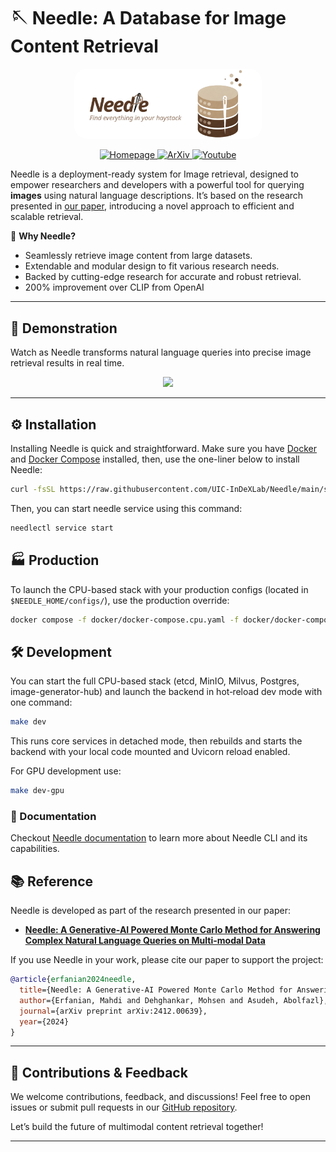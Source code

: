 # 🪡 Needle: A Database for Image Content Retrieval

<p align="center">
  <img src="docs/src/media/needle-banner-transparent.png" width="300" style="border-radius: 20px;" alt="Needle Banner"/>
</p>

<p align="center">
  <a href="https://uic-indexlab.github.io/Needle/overview.html">
    <img src="https://img.shields.io/badge/doc-Homepage-blue" alt="Homepage">
  </a>
  <a href="https://arxiv.org/abs/2412.00639">
    <img src="https://img.shields.io/badge/arXiv-Link-orange" alt="ArXiv">
  </a>
  <a href="https://www.youtube.com/watch?v=n-SXX_ry9-0&t=122s">
    <img src="https://img.shields.io/badge/demo-Youtube-purple" alt="Youtube">
  </a>
</p>


Needle is a deployment-ready system for Image retrieval, designed to empower researchers and developers with a powerful tool for querying **images** using natural language descriptions. It’s based on the research presented in [our paper](https://arxiv.org/abs/2412.00639), introducing a novel approach to efficient and scalable retrieval.

🚀 **Why Needle?**
- Seamlessly retrieve image content from large datasets.
- Extendable and modular design to fit various research needs.
- Backed by cutting-edge research for accurate and robust retrieval.
- 200% improvement over CLIP from OpenAI 

---

## 🎥 Demonstration

Watch as Needle transforms natural language queries into precise image retrieval results in real time.

<p align="center">
    <img src="media/needle_demo.gif"/>
</p>

---

## ⚙️ Installation

Installing Needle is quick and straightforward. Make sure you have [Docker](https://www.docker.com/get-started/) and [Docker Compose](https://docs.docker.com/compose/) installed, then, use the one-liner below to install Needle:

```bash  
curl -fsSL https://raw.githubusercontent.com/UIC-InDeXLab/Needle/main/scripts/install.sh -o install.sh && bash install.sh && rm install.sh 
```
Then, you can start needle service using this command: 
```bash
needlectl service start
```

## 🏭 Production

To launch the CPU-based stack with your production configs (located in `$NEEDLE_HOME/configs/`),
use the production override:
```bash
docker compose -f docker/docker-compose.cpu.yaml -f docker/docker-compose.prod.yaml up -d
```

## 🛠️ Development
You can start the full CPU-based stack (etcd, MinIO, Milvus, Postgres, image-generator-hub)
and launch the backend in hot‑reload dev mode with one command:

```bash
make dev
```

This runs core services in detached mode, then rebuilds and starts the backend
with your local code mounted and Uvicorn reload enabled.

For GPU development use:

```bash
make dev-gpu
```

### 📄 Documentation 

Checkout [Needle documentation](https://www.cs.uic.edu/~indexlab/Needle/) to learn more about Needle CLI and its capabilities.


## 📚 Reference

Needle is developed as part of the research presented in our paper:
- [**Needle: A Generative-AI Powered Monte Carlo Method for Answering Complex Natural Language Queries on Multi-modal Data**](https://arxiv.org/abs/2412.00639)

If you use Needle in your work, please cite our paper to support the project:

```bibtex  
@article{erfanian2024needle,
  title={Needle: A Generative-AI Powered Monte Carlo Method for Answering Complex Natural Language Queries on Multi-modal Data},
  author={Erfanian, Mahdi and Dehghankar, Mohsen and Asudeh, Abolfazl},
  journal={arXiv preprint arXiv:2412.00639},
  year={2024}
}
```  

---  

## 🌟 Contributions & Feedback

We welcome contributions, feedback, and discussions! Feel free to open issues or submit pull requests in our [GitHub repository](https://github.com/UIC-InDeXLab/Needle).

Let’s build the future of multimodal content retrieval together!

---
